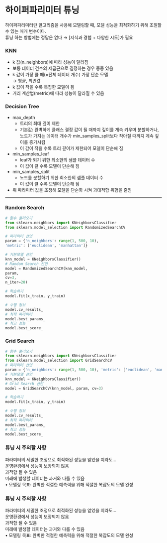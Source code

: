 # 하이퍼파리미터 튜닝

하이퍼파리미터란 알고리즘을 사용해 모델링할 때, 모델 성능을 최적화하기 위해 조절할 수 있는 매개 변수이다.  
튜닝 하는 방법에는 정답은 없다 → [지식과 경험 + 다양한 시도]가 필요

### KNN

- k 값(n_neighbors)에 따라 성능이 달라짐
- 보통 데이터 건수의 제곱근으로 결정하는 경우 종종 있음
- k 값이 가장 클 때(=전체 데이터 개수) 가장 단순 모델  
    → 평균, 최빈값
- k 값이 작을 수록 복잡한 모델이 됨
- 거리 계산법(metric)에 따라 성능이 달라질 수 있음

### Decision Tree

- max_depth
    - 트리의 최대 깊이 제한
    - 기본값: 완벽하게 클래스 결정 값이 될 때까지
    깊이를 계속 키우며 분할하거나, 노드가 가지는
    데이터 개수가 min_samples_split보다 작아질
    때까지 계속 깊이를 증가시킴
    - 이 값이 작을 수록 트리 깊이가 제한되어 모델이 단순해 짐
- min_samples_leaf
    - leaf가 되기 위한 최소한의 샘플 데이터 수
    - 이 값이 클 수록 모델이 단순해 짐
- min_samples_split
    - 노드를 분할하기 위한 최소한의 샘플 데이터 수
    - 이 값이 클 수록 모델이 단순해 짐
- 위 파라미터 값을 조정해 모델을 단순화 시켜 과대적합 위험을 줄임
---
### **Random Search**
    
```python
# 함수 불러오기
from sklearn.neighbors import KNeighborsClassifier
from sklearn.model_selection import RandomizedSearchCV

# 파라미터 선언
param = {'n_neighbors': range(1, 500, 10),
'metric': ['euclidean', 'manhattan']}

# 기본모델 선언
knn_model = KNeighborsClassifier()
# Random Search 선언
model = RandomizedSearchCV(knn_model,
param,
cv=3,
n_iter=20)

# 학습하기
model.fit(x_train, y_train)

# 수행 정보
model.cv_results_
# 최적 파라미터
model.best_params_
# 최고 성능
model.best_score_
```
    
### **Grid Search**
    
```python
# 함수 불러오기
from sklearn.neighbors import KNeighborsClassifier
from sklearn.model_selection import GridSearchCV
# 파라미터 선언
param = {'n_neighbors': range(1, 500, 10), 'metric': ['euclidean', 'manhattan']}
# 기본모델 선언
knn_model = KNeighborsClassifier()
# Grid Search 선언
model = GridSearchCV(knn_model, param, cv=3)

# 학습하기
model.fit(x_train, y_train)

# 수행 정보
model.cv_results_
# 최적 파라미터
model.best_params_
# 최고 성능
model.best_score_
```

### 튜닝 시 주의할 사항

파라미터의 세밀한 조정으로 최적화된 성능을 얻었을 지라도…  
운영환경에서 성능이 보장되지 않음  
과적합 될 수 있음  
미래에 발생할 데이터는 과거와 다를 수 있음  
• 모델링 목표: 완벽한 적절한 예측력을 위해 적절한 복잡도의 모델 완성  
### 튜닝 시 주의할 사항

파라미터의 세밀한 조정으로 최적화된 성능을 얻었을 지라도…  
운영환경에서 성능이 보장되지 않음  
과적합 될 수 있음  
미래에 발생할 데이터는 과거와 다를 수 있음  
• 모델링 목표: 완벽한 적절한 예측력을 위해 적절한 복잡도의 모델 완성